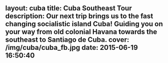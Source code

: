layout: cuba
title: Cuba Southeast Tour
description: Our next trip brings us to the fast changing socialistic island Cuba! Guiding you on your way from old colonial Havana towards the southeast to Santiago de Cuba.
cover: /img/cuba/cuba_fb.jpg
date: 2015-06-19 16:50:40
---
